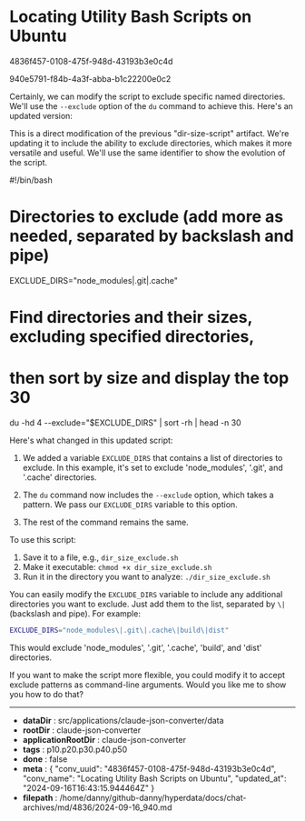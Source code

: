 # Locating Utility Bash Scripts on Ubuntu

4836f457-0108-475f-948d-43193b3e0c4d

940e5791-f84b-4a3f-abba-b1c22200e0c2

 Certainly, we can modify the script to exclude specific named directories. We'll use the `--exclude` option of the `du` command to achieve this. Here's an updated version:

<antThinking>This is a direct modification of the previous "dir-size-script" artifact. We're updating it to include the ability to exclude directories, which makes it more versatile and useful. We'll use the same identifier to show the evolution of the script.</antThinking>

<antArtifact identifier="dir-size-script" type="application/vnd.ant.code" language="bash" title="Bash script to find directories with most content, excluding specified directories">
#!/bin/bash

# Directories to exclude (add more as needed, separated by backslash and pipe)
EXCLUDE_DIRS="node_modules\|.git\|.cache"

# Find directories and their sizes, excluding specified directories,
# then sort by size and display the top 30
du -hd 4 --exclude="$EXCLUDE_DIRS" | sort -rh | head -n 30
</antArtifact>

Here's what changed in this updated script:

1. We added a variable `EXCLUDE_DIRS` that contains a list of directories to exclude. In this example, it's set to exclude 'node_modules', '.git', and '.cache' directories.

2. The `du` command now includes the `--exclude` option, which takes a pattern. We pass our `EXCLUDE_DIRS` variable to this option.

3. The rest of the command remains the same.

To use this script:

1. Save it to a file, e.g., `dir_size_exclude.sh`
2. Make it executable: `chmod +x dir_size_exclude.sh`
3. Run it in the directory you want to analyze: `./dir_size_exclude.sh`

You can easily modify the `EXCLUDE_DIRS` variable to include any additional directories you want to exclude. Just add them to the list, separated by `\|` (backslash and pipe). For example:

```bash
EXCLUDE_DIRS="node_modules\|.git\|.cache\|build\|dist"
```

This would exclude 'node_modules', '.git', '.cache', 'build', and 'dist' directories.

If you want to make the script more flexible, you could modify it to accept exclude patterns as command-line arguments. Would you like me to show you how to do that?

---

* **dataDir** : src/applications/claude-json-converter/data
* **rootDir** : claude-json-converter
* **applicationRootDir** : claude-json-converter
* **tags** : p10.p20.p30.p40.p50
* **done** : false
* **meta** : {
  "conv_uuid": "4836f457-0108-475f-948d-43193b3e0c4d",
  "conv_name": "Locating Utility Bash Scripts on Ubuntu",
  "updated_at": "2024-09-16T16:43:15.944464Z"
}
* **filepath** : /home/danny/github-danny/hyperdata/docs/chat-archives/md/4836/2024-09-16_940.md